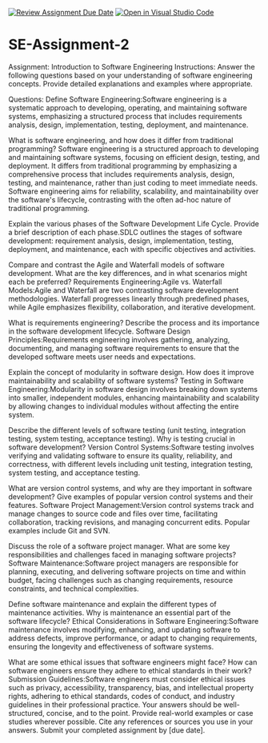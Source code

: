 [![Review Assignment Due Date](https://classroom.github.com/assets/deadline-readme-button-24ddc0f5d75046c5622901739e7c5dd533143b0c8e959d652212380cedb1ea36.svg)](https://classroom.github.com/a/-ucQIGTc)
[![Open in Visual Studio Code](https://classroom.github.com/assets/open-in-vscode-718a45dd9cf7e7f842a935f5ebbe5719a5e09af4491e668f4dbf3b35d5cca122.svg)](https://classroom.github.com/online_ide?assignment_repo_id=15220435&assignment_repo_type=AssignmentRepo)
# SE-Assignment-2
Assignment: Introduction to Software Engineering
Instructions:
Answer the following questions based on your understanding of software engineering concepts. Provide detailed explanations and examples where appropriate.

Questions:
Define Software Engineering:Software engineering is a systematic approach to developing, operating, and maintaining software systems, emphasizing a structured process that includes requirements analysis, design, implementation, testing, deployment, and maintenance.



What is software engineering, and how does it differ from traditional programming?
Software engineering is a structured approach to developing and maintaining software systems, focusing on efficient design, testing, and deployment. It differs from traditional programming by emphasizing a comprehensive process that includes requirements analysis, design, testing, and maintenance, rather than just coding to meet immediate needs. Software engineering aims for reliability, scalability, and maintainability over the software's lifecycle, contrasting with the often ad-hoc nature of traditional programming.




Explain the various phases of the Software Development Life Cycle. Provide a brief description of each phase.SDLC outlines the stages of software development: requirement analysis, design, implementation, testing, deployment, and maintenance, each with specific objectives and activities.



Compare and contrast the Agile and Waterfall models of software development. What are the key differences, and in what scenarios might each be preferred?
Requirements Engineering:Agile vs. Waterfall Models:Agile and Waterfall are two contrasting software development methodologies. Waterfall progresses linearly through predefined phases, while Agile emphasizes flexibility, collaboration, and iterative development.




What is requirements engineering? Describe the process and its importance in the software development lifecycle.
Software Design Principles:Requirements engineering involves gathering, analyzing, documenting, and managing software requirements to ensure that the developed software meets user needs and expectations.



Explain the concept of modularity in software design. How does it improve maintainability and scalability of software systems?
Testing in Software Engineering:Modularity in software design involves breaking down systems into smaller, independent modules, enhancing maintainability and scalability by allowing changes to individual modules without affecting the entire system.

Describe the different levels of software testing (unit testing, integration testing, system testing, acceptance testing). Why is testing crucial in software development?
Version Control Systems:Software testing involves verifying and validating software to ensure its quality, reliability, and correctness, with different levels including unit testing, integration testing, system testing, and acceptance testing.

What are version control systems, and why are they important in software development? Give examples of popular version control systems and their features.
Software Project Management:Version control systems track and manage changes to source code and files over time, facilitating collaboration, tracking revisions, and managing concurrent edits. Popular examples include Git and SVN.

Discuss the role of a software project manager. What are some key responsibilities and challenges faced in managing software projects?
Software Maintenance:Software project managers are responsible for planning, executing, and delivering software projects on time and within budget, facing challenges such as changing requirements, resource constraints, and technical complexities.

Define software maintenance and explain the different types of maintenance activities. Why is maintenance an essential part of the software lifecycle?
Ethical Considerations in Software Engineering:Software maintenance involves modifying, enhancing, and updating software to address defects, improve performance, or adapt to changing requirements, ensuring the longevity and effectiveness of software systems.

What are some ethical issues that software engineers might face? How can software engineers ensure they adhere to ethical standards in their work?
Submission Guidelines:Software engineers must consider ethical issues such as privacy, accessibility, transparency, bias, and intellectual property rights, adhering to ethical standards, codes of conduct, and industry guidelines in their professional practice.
Your answers should be well-structured, concise, and to the point.
Provide real-world examples or case studies wherever possible.
Cite any references or sources you use in your answers.
Submit your completed assignment by [due date].
